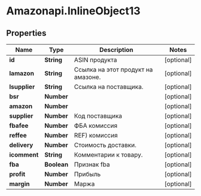 # Amazonapi.InlineObject13

## Properties

Name | Type | Description | Notes
------------ | ------------- | ------------- | -------------
**id** | **String** | ASIN продукта | [optional] 
**lamazon** | **String** | Ссылка на этот продукт на амазоне. | [optional] 
**lsupplier** | **String** | Ссылка на поставщика. | [optional] 
**bsr** | **Number** |  | [optional] 
**amazon** | **Number** |  | [optional] 
**supplier** | **Number** | Код поставщика | [optional] 
**fbafee** | **Number** | ФБА комиссия | [optional] 
**reffee** | **Number** | REF) комиссия | [optional] 
**delivery** | **Number** | Стоимость доставки. | [optional] 
**icomment** | **String** | Комментарии к товару. | [optional] 
**fba** | **Boolean** | Признак fba | [optional] 
**profit** | **Number** | Прибыль | [optional] 
**margin** | **Number** | Маржа | [optional] 



